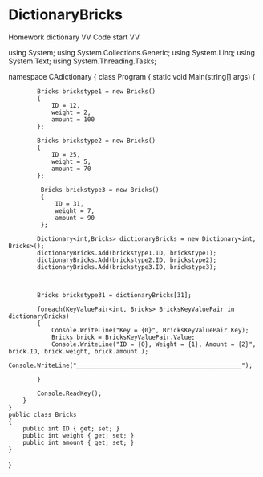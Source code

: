# DictionaryBricks
Homework dictionary
VV Code start VV




using System;
using System.Collections.Generic;
using System.Linq;
using System.Text;
using System.Threading.Tasks;

namespace CAdictionary
{
    class Program
    {
        static void Main(string[] args)
        {

            Bricks brickstype1 = new Bricks()
            {
                ID = 12,
                weight = 2,
                amount = 100
            };

            Bricks brickstype2 = new Bricks()
            {
                ID = 25,
                weight = 5,
                amount = 70
            };

             Bricks brickstype3 = new Bricks()
             {
                 ID = 31,
                 weight = 7,
                 amount = 90
             };

            Dictionary<int,Bricks> dictionaryBricks = new Dictionary<int, Bricks>();
            dictionaryBricks.Add(brickstype1.ID, brickstype1);
            dictionaryBricks.Add(brickstype2.ID, brickstype2);
            dictionaryBricks.Add(brickstype3.ID, brickstype3);

        

            Bricks brickstype31 = dictionaryBricks[31];

            foreach(KeyValuePair<int, Bricks> BricksKeyValuePair in dictionaryBricks)
            {
                Console.WriteLine("Key = {0}", BricksKeyValuePair.Key);
                Bricks brick = BricksKeyValuePair.Value;
                Console.WriteLine("ID = {0}, Weight = {1}, Amount = {2}", brick.ID, brick.weight, brick.amount );
                Console.WriteLine("______________________________________________");
            
            }

            Console.ReadKey();
        }
    }
    public class Bricks
    {
        public int ID { get; set; }
        public int weight { get; set; }
        public int amount { get; set; }
    }
}
